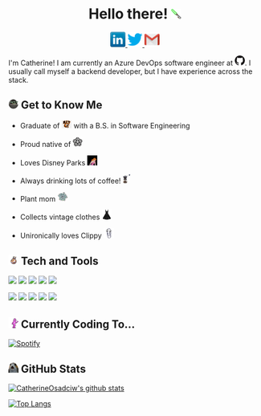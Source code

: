 
<div class="hello">
    <h1 align="center">Hello there! <img src="https://github.com/CatherineOsadciw/CatherineOsadciw/blob/master/assets/lightsaber.png" width="20px"></h1> 
</div>

<p class="socials" align="center">
    <a href="https://www.linkedin.com/in/catherine-osadciw-a65517128/">
        <img src="./assets/linkedin.png" width="30px">
    </a>
    <a href="https://twitter.com/cathosadciw">
        <img src="./assets/twitter.png" width="30px">
    </a>
    <a href="mailto:CatherineOsadciw@github.com">
        <img src="./assets/gmail.png" width="30px">
    </a>
</p>

I'm Catherine!  I am currently an Azure DevOps software engineer at  <img src="./assets/github.png" width="20px">.  I usually call myself a backend developer, but I have experience across the stack.

##  <img src="./assets/baby-yoda.gif" width="20px"> Get to Know Me
- Graduate of <img src="./assets/rit.png" width="20px"> with a B.S. in Software Engineering

- Proud native of <img src="./assets/roc.jpg" width="20px">

- Loves Disney Parks <img src="./assets/cinderella.gif" width="20px"> 

- Always drinking lots of coffee! <img src="./assets/coffee-grinder.jpg" width="15px"> 

- Plant mom <img src="./assets/succulent.png" width="20px"> 

- Collects vintage clothes <img src="./assets/black-dress-2.png" width="20px"> 

- Unironically loves Clippy <img src="./assets/clippy.png" width="20px"> 


## <img src="./assets/rolling-bb8.gif" width="20px"> Tech and Tools 

![](https://img.shields.io/badge/Code-Java-informational?style=flat&logo=Java&logoColor=white&color=75edb2)
![](https://img.shields.io/badge/Code-Ruby-informational?style=flat&logo=Ruby&logoColor=white&color=75edb2)
![](https://img.shields.io/badge/Code-CSharp-informational?style=flat&logo=Microsoft&logoColor=white&color=75edb2)
![](https://img.shields.io/badge/Code-Python-informational?style=flat&logo=Python&logoColor=white&color=75edb2)
![](https://img.shields.io/badge/Code-SQL-informational?style=flat&logo=MySQL&logoColor=white&color=75edb2)

![](https://img.shields.io/badge/Tools-VS-informational?style=flat&logo=Visual-Studio&logoColor=white&color=c576c3)
![](https://img.shields.io/badge/Tools-VSCode-informational?style=flat&logo=Visual-Studio-Code&logoColor=white&color=c576c3)
![](https://img.shields.io/badge/Tools-AWS-informational?style=flat&logo=Amazon-AWS&logoColor=white&color=c576c3)
![](https://img.shields.io/badge/Tools-GitHub-informational?style=flat&logo=GitHub&logoColor=white&color=c576c3)
![](https://img.shields.io/badge/Tools-AzureDevOps-informational?style=flat&logo=Azure-DevOps&logoColor=white&color=c576c3)

## <img src="./assets/party_chewbacca.gif" width="20px"> Currently Coding To...
[![Spotify](https://CatherineOsadciw.vercel.app/api/spotify)](https://open.spotify.com/user/dex5b3m3iwj04wtr8zsfzhatl)

##  <img src="./assets/porg.png" width="20px"> GitHub Stats

[![CatherineOsadciw's github stats](https://github-readme-stats.vercel.app/api?username=CatherineOsadciw&count_private=true&show_icons=true&theme=cobalt&include_all_commits=true)](https://github.com/CatherineOsadciw/github-readme-stats)

[![Top Langs](https://github-readme-stats.vercel.app/api/top-langs/?username=CatherineOsadciw&count_private=true&theme=cobalt)](https://github.com/CatherineOsadciw/github-readme-stats)

<!--
**CatherineOsadciw/CatherineOsadciw** is a ✨ _special_ ✨ repository because its `README.md` (this file) appears on your GitHub profile.

Here are some ideas to get you started:

- 🔭 I’m currently working on ...
- 🌱 I’m currently learning ...
- 👯 I’m looking to collaborate on ...
- 🤔 I’m looking for help with ...
- 💬 Ask me about ...
- 📫 How to reach me: ...
- 😄 Pronouns: ...
- ⚡ Fun fact: ...
-->
